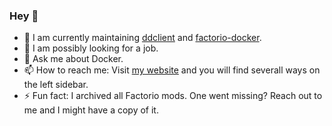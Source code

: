 ### Hey :wave:

- :telescope: I am currently maintaining [ddclient](https://github.com/ddclient/ddclient) and [factorio-docker](https://github.com/factoriotools/factorio-docker).
- :thinking: I am possibly looking for a job.
- :thought_balloon: Ask me about Docker.
- :mailbox: How to reach me: Visit [my website](https://supersandro.de/) and you will find severall ways on the left sidebar.
- :zap: Fun fact: I archived all Factorio mods. One went missing? Reach out to me and I might have a copy of it.
